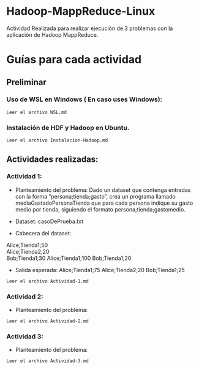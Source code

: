 # Hadoop-MappReduce-Linux
Actividad Realizada para realizar ejecución de 3 problemas con la aplicación de Hadoop MappReduce.

# Guías para cada actividad

## Preliminar

### Uso de WSL en Windows ( En caso uses Windows):

```
Leer el archivo WSL.md
```

### Instalación de HDF y Hadoop en Ubuntu.

```
Leer el archivo Instalacion-Hadoop.md
```

## Actividades realizadas:

### Actividad 1:
- Planteamiento del problema:
Dado un dataset que contenga entradas con la forma “persona;tienda;gasto”, crea un programa llamado mediaGastadoPersonaTienda que para cada persona indique su gasto medio por tienda, siguiendo el formato persona;tienda;gastomedio.

- Dataset: casoDePrueba.txt
  
- Cabecera del dataset:

Alice;Tienda1;50   
Alice;Tienda2;20    
Bob;Tienda1;30
Alice;Tienda1;100
Bob;Tienda1;20

- Salida esperada:
Alice;Tienda1;75
Alice;Tienda2;20
Bob;Tienda1;25

```
Leer el archivo Actividad-1.md
```

### Actividad 2: 
- Planteamiento del problema:
```
Leer el archivo Actividad-2.md
```

### Actividad 3: 
- Planteamiento del problema:
```
Leer el archivo Actividad-3.md
```
